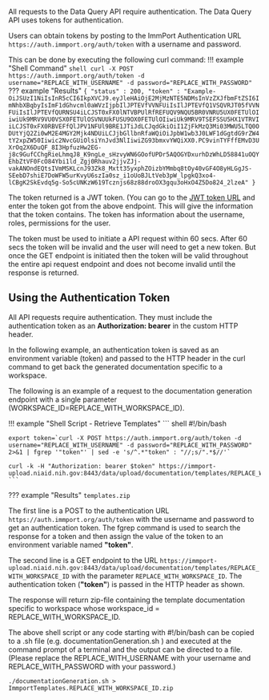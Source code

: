 All requests to the Data Query API require authentication. The Data Query API
uses tokens for authentication.

Users can obtain tokens by posting to the ImmPort Authentication URL
`https://auth.immport.org/auth/token` with a username and password.

This can be done by executing the following curl command:
!!! example "Shell Command"
    ``` shell
    curl -X POST https://auth.immport.org/auth/token -d username="REPLACE_WITH_USERNAME" -d password="REPLACE_WITH_PASSWORD"
    ```
??? example "Results"
    ```
    {
    "status" : 200,
    "token" : "Example-OiJSUzI1NiIsInR5cCI6IkpXVCJ9.eyJleHAiOjE2MjMzNTE5NDMsInVzZXJfbmFtZSI6ImNhbXBqbyIsImF1dGhvcml0aWVzIjpbIlJPTEVfVVNFUiIsIlJPTEVfQ1VSQVRJT05fVVNFUiIsIlJPTEVfQURNSU4iLCJST0xFX0lNTVBPUlRfREFUQV9NQU5BR0VNRU5UX0FETUlOIiwiUk9MRV9VU0VSX0FETUlOSVNUUkFUSU9OX0FETUlOIiwiUk9MRV9TSEFSSU5HX1VTRVIiLCJST0xFX0RBVEFfQlJPV1NFUl9BRE1JTiJdLCJqdGkiOiI1ZjFkMzQ3Mi03MWU5LTQ0ODUtYjQ2Zi0wM2E4MGY2Mjk4NDUiLCJjbGllbnRfaWQiOiJpbW1wb3J0LWF1dGgtdG9rZW4tY2xpZW50Iiwic2NvcGUiOlsiYnJvd3NlIiwiZG93bmxvYWQiXX0.PC9vinTYFffEMvD3UXrOq2X6DuQF_8I3HpfuzHw2EG-j8c9GufCChgRieLhmqJ8_K9ngLe_sHzvyWN6GOofUPDr5AQOGYDxurhDzWhLD58841uOQYEhbZtVF0FcO84Ybi1ld_Zgj0Rhauv2jjvZJj-vakANOndEQtsIVmMSKLcnJ93Zk8_Mxtt35yxphZOizbYMmbq8tOy40vGF4O8yHLGgJS-SEebD7shiE7DoWFW5urKvyU6szIa0sz_i1oUoBJLtVeb3pW_lpgkQ3xo4-lCBgK2SkEvdq5g-So5cUNKzW619Tcznjs68z88droOX3gqu3oHxO4Z5Do824_2lzeA"
    }
    ```

The token returned is a JWT token. (You can go to the [JWT token
URL](http://jwt.calebb.net/) and enter the token got from the above endpoint. This
will give the information that the token contains. The token has information
about the username, roles, permissions for the user.

The token must be used to initiate a API request within 60 secs.  After 60 secs
the token will be invalid and the user will need to get a new token. But once
the GET endpoint is initiated then the token will be valid throughout the entire api
request endpoint and does not become invalid until the response is returned.

## Using the Authentication Token

All API requests require authentication. They must include the authentication
token as an **Authorization: bearer** in the custom HTTP header.

In the following example, an authentication token is saved as an environment
variable (token) and passed to the HTTP header in the curl command to get back
the generated documentation specific to a workspace.

The following is an example of a request to the documentation generation endpoint
with a single parameter (WORKSPACE_ID=REPLACE_WITH_WORKSPACE_ID).

!!! example "Shell Script - Retrieve Templates"
    ``` shell
    #!/bin/bash

    export token=`curl -X POST https://auth.immport.org/auth/token -d username="REPLACE_WITH_USERNAME" -d password="REPLACE_WITH_PASSWORD" 2>&1 | fgrep '"token"' | sed -e 's/^.*"token" : "//;s/".*$//'`

    curl -k -H "Authorization: bearer $token" https://immport-upload.niaid.nih.gov:8443/data/upload/documentation/templates/REPLACE_WITH_WORKSPACE_ID
    ```

??? example "Results"
    ```
    templates.zip
    ```

The first line is a POST to the authentication URL
`https://auth.immport.org/auth/token` with the username and password to get an
authentication token. The fgrep command is used to search the response for a token
and then assign the value of the token to an environment variable named
**"token"**.

The second line is a GET endpoint to the URL
`https://immport-upload.niaid.nih.gov:8443/data/upload/documentation/templates/REPLACE_WITH_WORKSPACE_ID`
with the parameter `REPLACE_WITH_WORKSPACE_ID`. The authentication token (**"token"**) is passed in
the HTTP header as shown.

The response will return zip-file containing the template documentation specific
to workspace whose workspace_id = REPLACE_WITH_WORKSPACE_ID.

The above shell script or any code starting with #!/bin/bash can be copied to a
.sh file (e.g. documentationGeneration.sh ) and executed at the command prompt of
a terminal and the output can be directed to a file. (Please replace the
REPLACE_WITH_USERNAME with your username and REPLACE_WITH_PASSWORD with your
password.)

``` shell
./documentationGeneration.sh > ImmportTemplates.REPLACE_WITH_WORKSPACE_ID.zip
```